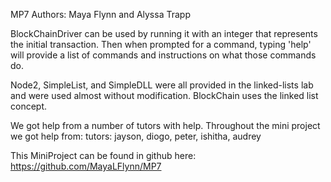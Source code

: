 MP7
Authors: Maya Flynn and Alyssa Trapp

BlockChainDriver can be used by running it with an integer that represents the initial transaction. Then when prompted for a command, typing 'help' will provide a list of commands and instructions on what those commands do.

Node2, SimpleList, and SimpleDLL were all provided in the linked-lists lab and were used almost without modification. BlockChain uses the linked list concept.

We got help from a number of tutors with help. Throughout the mini project we got help from:
tutors: jayson, diogo, peter, ishitha, audrey 

This MiniProject can be found in github here:
https://github.com/MayaLFlynn/MP7